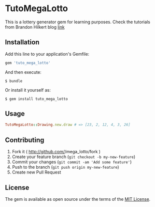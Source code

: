 # TutoMegaLotto

This is a lottery generator gem for learning purposes.
Check the tutorials from Brandon Hilkert blog [link](http://brandonhilkert.com/)

## Installation

Add this line to your application's Gemfile:

```ruby
gem 'tuto_mega_lotto'
```

And then execute:

    $ bundle

Or install it yourself as:

    $ gem install tuto_mega_lotto

## Usage

```ruby
TutoMegaLotto::Drawing.new.draw # => [23, 2, 12, 4, 3, 26]
```

## Contributing

1. Fork it ( http://github.com/<my-github-username>/mega_lotto/fork  )
2. Create your feature branch (`git checkout -b my-new-feature`)
3. Commit your changes (`git commit -am 'Add some feature'`)
4. Push to the branch (`git push origin my-new-feature`)
5. Create new Pull Request

## License

The gem is available as open source under the terms of the [MIT License](http://opensource.org/licenses/MIT).

